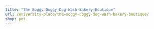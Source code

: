 ```yaml
---
title: "The Soggy Doggy-Dog Wash-Bakery-Boutique"
url: /university-place/the-soggy-doggy-dog-wash-bakery-boutique/
shop: pet
---
```

